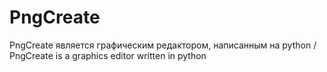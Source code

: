 # PngCreate
PngCreate является графическим редактором, написанным на python / PngCreate is a graphics editor written in python
